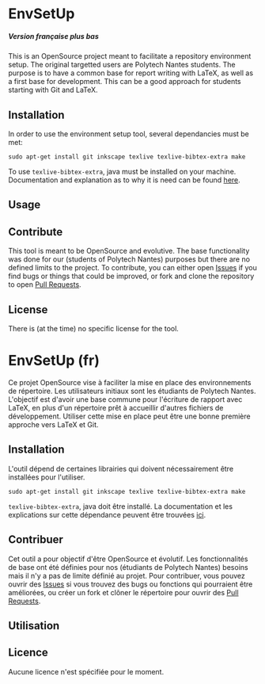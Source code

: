 # EnvSetUp
##### _Version française plus bas_

This is an OpenSource project meant to facilitate a repository environment setup.
The original targetted users are Polytech Nantes students.
The purpose is to have a common base for report writing with LaTeX, as well as a first base for development.
This can be a good approach for students starting with Git and LaTeX.

## Installation

In order to use the environment setup tool, several dependancies must be met:

```
sudo apt-get install git inkscape texlive texlive-bibtex-extra make
```

To use `texlive-bibtex-extra`, java must be installed on your machine.
Documentation and explanation as to why it is need can be found [here](https://www.dickimaw-books.com/software/bib2gls/).

## Usage

## Contribute

This tool is meant to be OpenSource and evolutive.
The base functionality was done for our (students of Polytech Nantes) purposes but there are no defined limits to the project.
To contribute, you can either open [Issues](https://github.com/teobiton/EnvSetUp/issues) if you find bugs or things that could be improved, or fork and clone the repository to open [Pull Requests](https://github.com/teobiton/EnvSetUp/pulls).

## License

There is (at the time) no specific license for the tool.

# EnvSetUp (fr)

Ce projet OpenSource vise à faciliter la mise en place des environnements de répertoire.
Les utilisateurs initiaux sont les étudiants de Polytech Nantes.
L'objectif est d'avoir une base commune pour l'écriture de rapport avec LaTeX, en plus d'un répertoire prêt à accueillir d'autres fichiers de développement.
Utiliser cette mise en place peut être une bonne première approche vers LaTeX et Git.

## Installation

L'outil dépend de certaines librairies qui doivent nécessairement être installées pour l'utiliser.

```
sudo apt-get install git inkscape texlive texlive-bibtex-extra make
```

 `texlive-bibtex-extra`, java doit être installé.
La documentation et les explications sur cette dépendance peuvent être trouvées [ici](https://www.dickimaw-books.com/software/bib2gls/).

## Contribuer

Cet outil a pour objectif d'être OpenSource et évolutif.
Les fonctionnalités de base ont été définies pour nos (étudiants de Polytech Nantes) besoins mais il n'y a pas de limite définié au projet.
Pour contribuer, vous pouvez ouvrir des [Issues](https://github.com/teobiton/EnvSetUp/issues) si vous trouvez des bugs ou fonctions qui pourraient être améliorées, ou créer un fork et clôner le répertoire pour ouvrir des [Pull Requests](https://github.com/teobiton/EnvSetUp/pulls).

## Utilisation

## Licence

Aucune licence n'est spécifiée pour le moment.